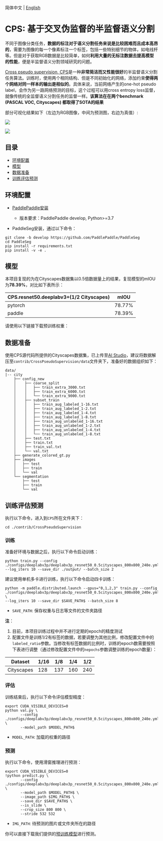 简体中文 | [English](README.md)

# CPS: 基于交叉伪监督的半监督语义分割

不同于图像分类任务，**数据的标注对于语义分割任务来说是比较困难而且成本高昂的**，需要为图像的每一个像素标注一个标签，包括一些特别细节的物体，如电线杆等。但是对于获取RGB数据是比较简单，如何**利用大量的无标注数据去提高模型的性能**，便是半监督语义分割领域研究的问题。

[Cross pseudo supervision, CPS](https://arxiv.org/abs/2106.01226)是一种**非常简洁而又性能很好**的半监督语义分割任务算法。训练时，使用两个相同结构、但是不同初始化的网络，添加约束**使得两个网络对同一样本的输出是相似的**。具体来说，当前网络产生的one-hot pseudo label，会作为另一路网络预测的目标，这个过程可以用cross entropy loss监督，就像传统的全监督语义分割任务的监督一样。**该算法在在两个benchmark (PASCAL VOC, Cityscapes) 都取得了SOTA的结果**

部分可视化结果如下（左边为RGB图像，中间为预测图，右边为真值）:

![](https://user-images.githubusercontent.com/52785738/229003524-103fb081-dd36-4b19-b070-156d58467fe2.png)

![](https://user-images.githubusercontent.com/52785738/229003602-05cb2be1-8224-4600-8f6a-1ec58b909e47.png)



## 目录
- [环境配置](#环境配置)
- [模型](#模型)
- [数据准备](#数据准备)
- [训练评估预测](#训练评估预测)

## 环境配置


- [PaddlePaddle安装](https://www.paddlepaddle.org.cn/install/quick)
    - 版本要求：PaddlePaddle develop, Python>=3.7

- PaddleSeg安装，通过以下命令：

```shell
git clone -b develop https://github.com/PaddlePaddle/PaddleSeg
cd PaddleSeg
pip install -r requirements.txt
pip install -v -e .
```

## 模型

本项目复现的为在Cityscapes数据集以0.5倍数据量上的结果，复现模型的mIOU为**78.39%**，对比如下表所示：

| CPS.resnet50.deeplabv3+(1/2 Cityscapes) | mIOU |
| --- | --- |
| pytorch | 78.77% |
| paddle | 78.39% |

请使用以下链接下载预训练权重：

## 数据准备

使用CPS源代码所提供的Cityscapes数据集，已上传至[AI Studio](https://aistudio.baidu.com/aistudio/datasetdetail/177911)，建议将数据解压至`contrib/CrossPseudoSupervision/data`文件夹下，准备好的数据组织如下：

```
data/
|-- city
    ├── config_new
    │    ├── coarse_split
    │    │   ├── train_extra_3000.txt
    │    │   ├── train_extra_6000.txt
    │    │   └── train_extra_9000.txt
    │    ├── subset_train
    │    │   ├── train_aug_labeled_1-16.txt
    │    │   ├── train_aug_labeled_1-2.txt
    │    │   ├── train_aug_labeled_1-4.txt
    │    │   ├── train_aug_labeled_1-8.txt
    │    │   ├── train_aug_unlabeled_1-16.txt
    │    │   ├── train_aug_unlabeled_1-2.txt
    │    │   ├── train_aug_unlabeled_1-4.txt
    │    │   └── train_aug_unlabeled_1-8.txt
    │    ├── test.txt
    │    ├── train.txt
    │    ├── train_val.txt
    │    └── val.txt  
    ├── generate_colored_gt.py
    ├── images
    │   ├── test
    │   ├── train
    │   └── val
    └── segmentation
        ├── test
        ├── train
        └── val
```

## 训练评估预测

执行以下命令，进入到`CPS`所在文件夹下：

```shell
cd ./contrib/CrossPseudoSupervision
```

### 训练

准备好环境与数据之后，执行以下命令启动训练：

```shell
python train.py --config ./configs/deeplabv3p/deeplabv3p_resnet50_0.5cityscapes_800x800_240e.yml --log_iters 10 --save_dir ./output/ --batch_size 2
```

建议使用单机多卡进行训练，执行以下命令启动四卡训练：

```shell
python -m paddle.distributed.launch --gpus="0,1,2,3" train.py --config ./configs/deeplabv3p/deeplabv3p_resnet50_0.5cityscapes_800x800_240e.yml \
--log_iters 10 --save_dir $SAVE_PATH$ --batch_size 8
```

- `SAVE_PATH`: 保存权重与日志等文件的文件夹路径

**注**：
1. 目前，本项目训练过程中并不进行定期的epoch的精度测试
2. 配置文件是训练1/2有标签的数据，若要调整为其他比例，修改配置文件中的`labeled_ratio`参数。当修改有标签数据的比例时，训练的epoch数需要按照下表进行调整（通过修改配置文件中的`nepochs`参数调整训练的epoch数量）：

| Dataset    | 1/16 | 1/8  | 1/4  | 1/2  |
| ---------- | ---- | ---- | ---- | ---- |
| Cityscapes | 128  | 137  | 160  | 240  |


### 评估

训练结束后，执行以下命令评估模型精度：

```shell
export CUDA_VISIBLE_DEVICES=0
python val.py \
       --config ./configs/deeplabv3p/deeplabv3p_resnet50_0.5cityscapes_800x800_240e.yml \
       --model_path $MODEL_PATH$
```

- `MODEL_PATH`: 加载的权重的路径

### 预测

执行以下命令，使用滑窗推理进行预测：

```shell
export CUDA_VISIBLE_DEVICES=0
!python predict.py \
       --config ./configs/deeplabv3p/deeplabv3p_resnet50_0.5cityscapes_800x800_240e.yml \
       --model_path $MODEL_PATH$ \
       --image_path $IMG_PATH$ \
       --save_dir $SAVE_PATH$ \
       --is_slide \
       --crop_size 800 800 \
       --stride 532 532
```

- `IMG_PATH`: 待预测的图片或文件夹所在的路径

你可以直接下载我们提供的[预训练模型]()进行预测。
